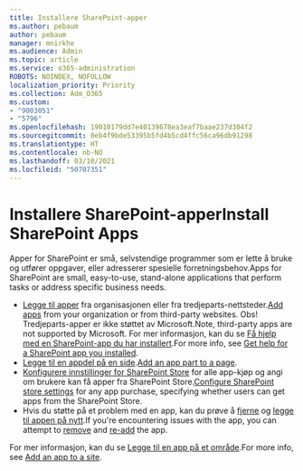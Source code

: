 ```yaml
---
title: Installere SharePoint-apper
ms.author: pebaum
author: pebaum
manager: mnirkhe
ms.audience: Admin
ms.topic: article
ms.service: o365-administration
ROBOTS: NOINDEX, NOFOLLOW
localization_priority: Priority
ms.collection: Adm_O365
ms.custom:
- "9003051"
- "5796"
ms.openlocfilehash: 19010179dd7e40139678ea3eaf7baae237d304f2
ms.sourcegitcommit: 0eb4f9bde53395b5fd4b5cd4ffc56ca96db91298
ms.translationtype: HT
ms.contentlocale: nb-NO
ms.lasthandoff: 03/10/2021
ms.locfileid: "50707351"
---
```

# <a name="install-sharepoint-apps"></a><span data-ttu-id="f503d-102">Installere SharePoint-apper</span><span class="sxs-lookup"><span data-stu-id="f503d-102">Install SharePoint Apps</span></span>

<span data-ttu-id="f503d-103">Apper for SharePoint er små, selvstendige programmer som er lette å bruke og utfører oppgaver, eller adresserer spesielle forretningsbehov.</span><span class="sxs-lookup"><span data-stu-id="f503d-103">Apps for SharePoint are small, easy-to-use, stand-alone applications that perform tasks or address specific business needs.</span></span>

- <span data-ttu-id="f503d-104">[Legge til apper](https://support.microsoft.com/office/ef9c0dbd-7fe1-4715-a1b0-fe3bc81317cb)  fra organisasjonen eller fra tredjeparts-nettsteder.</span><span class="sxs-lookup"><span data-stu-id="f503d-104">[Add apps](https://support.microsoft.com/office/ef9c0dbd-7fe1-4715-a1b0-fe3bc81317cb)  from your organization or from third-party websites.</span></span> <span data-ttu-id="f503d-105">Obs! Tredjeparts-apper er ikke støttet av Microsoft.</span><span class="sxs-lookup"><span data-stu-id="f503d-105">Note, third-party apps are not supported by Microsoft.</span></span> <span data-ttu-id="f503d-106">For mer informasjon, kan du se  [Få hjelp med en SharePoint-app du har installert](https://support.office.com/article/get-help-for-a-sharepoint-app-you-installed-fd98af7f-6af0-4573-8360-8f5631c6ab21).</span><span class="sxs-lookup"><span data-stu-id="f503d-106">For more info, see  [Get help for a SharePoint app you installed](https://support.office.com/article/get-help-for-a-sharepoint-app-you-installed-fd98af7f-6af0-4573-8360-8f5631c6ab21).</span></span>
-   <span data-ttu-id="f503d-107">[Legge til en appdel på en side](https://support.microsoft.com/office/6f06c0b7-44b8-4c69-b4ad-85197eee8d78).</span><span class="sxs-lookup"><span data-stu-id="f503d-107">[Add an app part to a page](https://support.microsoft.com/office/6f06c0b7-44b8-4c69-b4ad-85197eee8d78).</span></span>
-   <span data-ttu-id="f503d-108">[Konfigurere innstillinger for SharePoint Store](https://docs.microsoft.com/sharepoint/configure-sharepoint-store-settings)  for alle app-kjøp og angi om brukere kan få apper fra SharePoint Store.</span><span class="sxs-lookup"><span data-stu-id="f503d-108">[Configure SharePoint store settings](https://docs.microsoft.com/sharepoint/configure-sharepoint-store-settings)  for any app purchase, specifying whether users can get apps from the SharePoint Store.</span></span>
-   <span data-ttu-id="f503d-109">Hvis du støtte på et problem med en app, kan du prøve å  [fjerne](https://support.microsoft.com/office/03198d1b-c33b-498d-9469-af641a587d6c)  og  [legge til appen på nytt](https://support.microsoft.com/office/ef9c0dbd-7fe1-4715-a1b0-fe3bc81317cb).</span><span class="sxs-lookup"><span data-stu-id="f503d-109">If you're encountering issues with the app, you can attempt to  [remove](https://support.microsoft.com/office/03198d1b-c33b-498d-9469-af641a587d6c)  and  [re-add](https://support.microsoft.com/office/ef9c0dbd-7fe1-4715-a1b0-fe3bc81317cb)  the app.</span></span>

<span data-ttu-id="f503d-110">For mer informasjon, kan du se [Legge til en app på et område](https://support.microsoft.com/office/add-an-app-to-a-site-ef9c0dbd-7fe1-4715-a1b0-fe3bc81317cb).</span><span class="sxs-lookup"><span data-stu-id="f503d-110">For more info, see  [Add an app to a site](https://support.microsoft.com/office/add-an-app-to-a-site-ef9c0dbd-7fe1-4715-a1b0-fe3bc81317cb).</span></span>